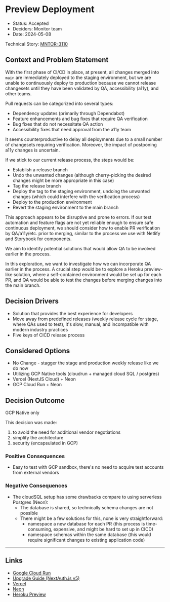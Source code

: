# Preview Deployment

- Status: Accepted
- Deciders: Monitor team
- Date: 2024-05-08

Technical Story: [MNTOR-3110](https://mozilla-hub.atlassian.net/browse/MNTOR-3110)

## Context and Problem Statement

With the first phase of CI/CD in place, at present, all changes merged into `main` are immediately deployed to the staging environment, but we are unable to continuously deploy to production because we cannot release changesets until they have been validated by QA, accessibility (a11y), and other teams.

Pull requests can be categorized into several types:

- Dependency updates (primarily through Dependabot)
- Feature enhancements and bug fixes that require QA verification
- Bug fixes that do not necessitate QA action
- Accessibility fixes that need approval from the a11y team

It seems counterproductive to delay all deployments due to a small number of changesets requiring verification. Moreover, the impact of postponing a11y changes is uncertain.

If we stick to our current release process, the steps would be:

- Establish a release branch
- Undo the unwanted changes (although cherry-picking the desired changes might be more appropriate in this case)
- Tag the release branch
- Deploy the tag to the staging environment, undoing the unwanted changes (which could interfere with the verification process)
- Deploy to the production environment
- Revert the staging environment to the main branch

This approach appears to be disruptive and prone to errors. If our test automation and feature flags are not yet reliable enough to ensure safe continuous deployment, we should consider how to enable PR verification by QA/a11y/etc. prior to merging, similar to the process we use with Netlify and Storybook for components.

We aim to identify potential solutions that would allow QA to be involved earlier in the process.

In this exploration, we want to investigate how we can incorporate QA earlier in the process. A crucial step would be to explore a Heroku preview-like solution, where a self-contained environment would be set up for each PR, and QA would be able to test the changes before merging changes into the main branch.

## Decision Drivers <!-- optional -->

- Solution that provides the best experience for developers
- Move away from predefined releases (weekly release cycle for stage, where QAs used to test), it's slow, manual, and incompatible with modern industry practices
- Five keys of CICD release process

## Considered Options

- No Change - stagger the stage and production weekly release like we do now
- Utilizing GCP Native tools (cloudrun + managed cloud SQL / postgres)
- Vercel (NextJS Cloud) + Neon
- GCP Cloud Run + Neon

## Decision Outcome

GCP Native only

This decision was made:

1. to avoid the need for additional vendor negotiations
2. simplify the architecture
3. security (encapsulated in GCP)

### Positive Consequences

- Easy to test with GCP sandbox, there's no need to acquire test accounts from external vendors

### Negative Consequences

- The cloudSQL setup has some drawbacks compare to using serverless Postgres (Neon):
  - The database is shared, so technically schema changes are not possible
  - There might be a few solutions for this, none is very straightforward:
    - namespace a new database for each PR (this process is time-consuming, expensive, and might be hard to set up in CICD)
    - namespace schemas within the same database (this would require significant changes to existing application code)

---

## Links <!-- optional -->

- [Google Cloud Run](https://cloud.google.com/run/docs)
- [Upgrade Guide (NextAuth.js v5)](https://authjs.dev/getting-started/migrating-to-v5)
- [Vercel](https://vercel.com/docs)
- [Neon](https://neon.tech/docs/postgres/postgres-intro)
- [Heroku Preview](https://devcenter.heroku.com/articles/github-integration-review-apps)
